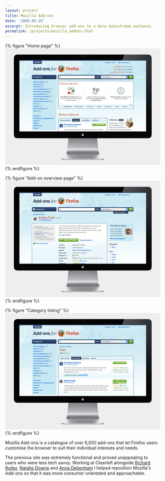 ```yaml
---
layout: project
title: Mozilla Add-ons
date: '2009-05-29'
excerpt: Introducing browser add-ons to a more mainstream audience.
permalink: /projects/mozilla_addons.html
---
```

{% figure "Home page" %}
![](/assets/images/projects/mozilla_addons/0.jpg)
{% endfigure %}

{% figure "Add-on overview page" %}
![](/assets/images/projects/mozilla_addons/1.jpg)
{% endfigure %}

{% figure "Category listing" %}
![](/assets/images/projects/mozilla_addons/2.jpg)
{% endfigure %}

Mozilla Add-ons is a catalogue of over 6,000 add-ons that let Firefox users customise the browser to suit their individual interests and needs.

The previous site was extremely functional and proved unappealing to users who were less tech savvy. Working at Clearleft alongside [Richard Rutter][1], [Natalie Downe][2] and [Anna Debenham][3] I helped reposition Mozilla's Add-ons so that it was more consumer orientated and approachable.

[1]: http://clearleft.com/is/richard-rutter/
[2]: http://clearleft.com/is/natalie-downe/
[3]: http://maban.co.uk/